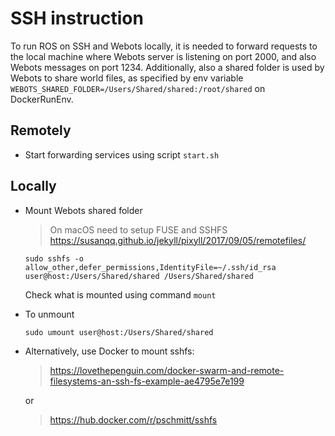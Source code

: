 # SSH instruction

To run ROS on SSH and Webots locally, it is needed to forward requests to the local machine where Webots server is listening on port 2000, and also Webots messages on port 1234. Additionally, also a shared folder is used by Webots to share world files, as specified by env variable `WEBOTS_SHARED_FOLDER=/Users/Shared/shared:/root/shared` on DockerRunEnv.

## Remotely

- Start forwarding services using script `start.sh`

## Locally

- Mount Webots shared folder

    > On macOS need to setup FUSE and SSHFS https://susanqq.github.io/jekyll/pixyll/2017/09/05/remotefiles/
    
    ```console
    sudo sshfs -o allow_other,defer_permissions,IdentityFile=~/.ssh/id_rsa user@host:/Users/Shared/shared /Users/Shared/shared
    ```

    Check what is mounted using command `mount`

- To unmount
    ```console
    sudo umount user@host:/Users/Shared/shared
    ```

- Alternatively, use Docker to mount sshfs:
    
    > https://lovethepenguin.com/docker-swarm-and-remote-filesystems-an-ssh-fs-example-ae4795e7e199
    
    or

    > https://hub.docker.com/r/pschmitt/sshfs
